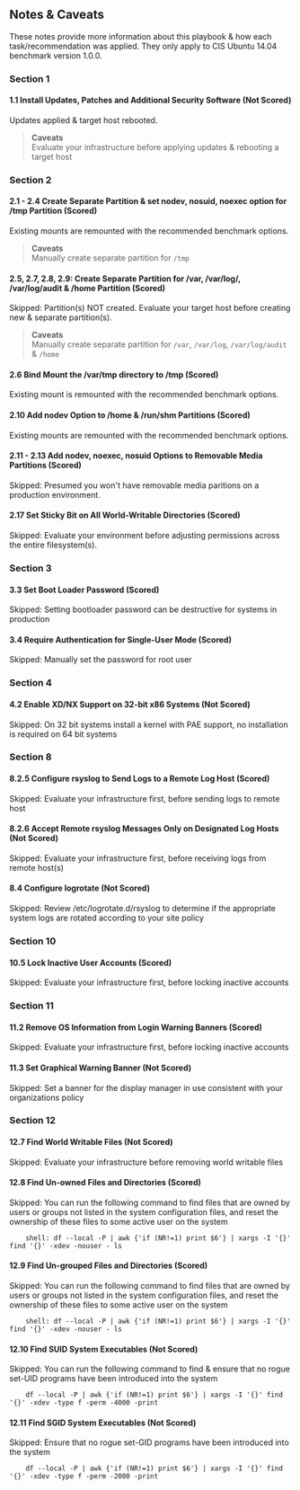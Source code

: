 ## Notes & Caveats
These notes provide more information about this playbook & how each task/recommendation was applied.
They only apply to CIS Ubuntu 14.04 benchmark version 1.0.0.

### Section 1

#### 1.1 Install Updates, Patches and Additional Security Software (Not Scored)

Updates applied & target host rebooted.

> **Caveats**<br/>
> Evaluate your infrastructure before applying updates & rebooting a target host


### Section 2

#### 2.1 - 2.4 Create Separate Partition & set nodev, nosuid, noexec option for /tmp Partition (Scored)

Existing mounts are remounted with the recommended benchmark options.

> **Caveats**<br/>
> Manually create separate partition for `/tmp`

#### 2.5, 2.7, 2.8, 2.9: Create Separate Partition for /var, /var/log/, /var/log/audit & /home Partition (Scored)

Skipped: Partition(s) NOT created. Evaluate your target host before creating new & separate partition(s).

> **Caveats**<br/>
> Manually create separate partition for `/var`, `/var/log`, `/var/log/audit` & `/home`

#### 2.6 Bind Mount the /var/tmp directory to /tmp (Scored)

Existing mount is remounted with the recommended benchmark options.

#### 2.10 Add nodev Option to /home & /run/shm Partitions (Scored)

Existing mounts are remounted with the recommended benchmark options.

#### 2.11 - 2.13 Add nodev, noexec, nosuid Options to Removable Media Partitions (Scored)

Skipped: Presumed you won't have removable media paritions on a production environment.

#### 2.17 Set Sticky Bit on All World-Writable Directories (Scored)

Skipped: Evaluate your environment before adjusting permissions across the entire filesystem(s).


### Section 3

#### 3.3 Set Boot Loader Password (Scored)

Skipped: Setting bootloader password can be destructive for systems in production

#### 3.4 Require Authentication for Single-User Mode (Scored)

Skipped: Manually set the password for root user


### Section 4

#### 4.2 Enable XD/NX Support on 32-bit x86 Systems (Not Scored)

Skipped: On 32 bit systems install a kernel with PAE support, no installation is required on 64 bit systems


### Section 8

#### 8.2.5 Configure rsyslog to Send Logs to a Remote Log Host (Scored)

Skipped: Evaluate your infrastructure first, before sending logs to remote host

#### 8.2.6 Accept Remote rsyslog Messages Only on Designated Log Hosts (Not Scored)

Skipped: Evaluate your infrastructure first, before receiving logs from remote host(s)

#### 8.4 Configure logrotate (Not Scored)

Skipped: Review /etc/logrotate.d/rsyslog to determine if the appropriate system logs are rotated according to your site policy


### Section 10

#### 10.5 Lock Inactive User Accounts (Scored)
Skipped: Evaluate your infrastructure first, before locking inactive accounts


### Section 11

#### 11.2 Remove OS Information from Login Warning Banners (Scored)

Skipped: Evaluate your infrastructure first, before locking inactive accounts

#### 11.3 Set Graphical Warning Banner (Not Scored)

Skipped: Set a banner for the display manager in use consistent with your organizations policy


### Section 12

#### 12.7 Find World Writable Files (Not Scored)

Skipped: Evaluate your infrastructure before removing world writable files

#### 12.8 Find Un-owned Files and Directories (Scored)

Skipped: You can run the following command to find files that are owned by users or groups not listed in the system configuration files, and reset the ownership of these files to some active user on the system

        shell: df --local -P | awk {'if (NR!=1) print $6'} | xargs -I '{}' find '{}' -xdev -nouser - ls

#### 12.9 Find Un-grouped Files and Directories (Scored)

Skipped: You can run the following command to find files that are owned by users or groups not listed in the system configuration files, and reset the ownership of these files to some active user on the system

        shell: df --local -P | awk {'if (NR!=1) print $6'} | xargs -I '{}' find '{}' -xdev -nouser - ls

#### 12.10 Find SUID System Executables (Not Scored)

Skipped: You can run the following command to find & ensure that no rogue set-UID programs have been introduced into the system

        df --local -P | awk {'if (NR!=1) print $6'} | xargs -I '{}' find '{}' -xdev -type f -perm -4000 -print

#### 12.11 Find SGID System Executables (Not Scored)

Skipped: Ensure that no rogue set-GID programs have been introduced into the system

        df --local -P | awk {'if (NR!=1) print $6'} | xargs -I '{}' find '{}' -xdev -type f -perm -2000 -print

